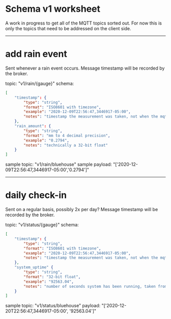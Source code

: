 # Schema v1 worksheet

A work in progress to get all of the MQTT topics sorted out. For now this is only the topics that need to be addressed on the client side.

---

# add rain event

Sent whenever a rain event occurs. Message timestamp will be recorded by the broker.

topic: "v1/rain/{gauge}"
schema:

```json
[
    "timestamp": {
        "type": "string",
        "format": "ISO8601 with timezone",
        "example": "2020-12-09T22:56:47,3446917-05:00",
        "notes": "timestamp the measurement was taken, not when the mqtt message was sent"
    },
    "rain_amount": {
        "type": "string",
        "format": "mm to 4 decimal precision",
        "example": "0.2794",
        "notes": "technically a 32-bit float"
    }
]
```

sample topic: "v1/rain/bluehouse"
sample payload: "['2020-12-09T22:56:47,3446917-05:00','0.2794']"

---

# daily check-in

Sent on a regular basis, possibly 2x per day? Message timestamp will be recorded by the broker.

topic: "v1/status/{gauge}"
schema:

```json
[
    "timestamp": {
        "type": "string",
        "format": "ISO8601 with timezone",
        "example": "2020-12-09T22:56:47,3446917-05:00",
        "notes": "timestamp the measurement was taken, not when the mqtt message was sent"
    },
    "system_uptime" {
        "type": "string",
        "format": "32-bit float",
        "example": "92563.04",
        "notes": "number of seconds system has been running, taken from `/proc/uptime`"
    }
]
```

sample topic: "v1/status/bluehouse"
payload: "['2020-12-20T22:56:47,3446917-05:00', '92563.04']"
